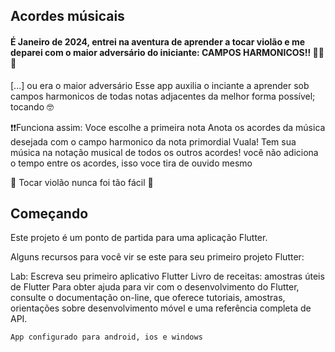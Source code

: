 ## Acordes músicais
#### É Janeiro de 2024, entrei na aventura de aprender a tocar violão e me deparei com o maior adversário do iniciante: CAMPOS HARMONICOS!! 😤😤😤

[...] ou era o maior adversário
Esse app auxilia o inciante a aprender sob campos harmonicos de todas notas adjacentes da melhor forma possível; tocando 🤓

❗❗Funciona assim:
Voce escolhe a primeira nota
Anota os acordes da música desejada com o campo harmonico da nota primordial
Vuala! Tem sua música na notação musical de todos os outros acordes!
você não adiciona o tempo entre os acordes, isso voce tira de ouvido mesmo

🎸 Tocar violão nunca foi tão fácil 🎸

## Começando
Este projeto é um ponto de partida para uma aplicação Flutter.

Alguns recursos para você vir se este para seu primeiro projeto Flutter:

Lab: Escreva seu primeiro aplicativo Flutter
Livro de receitas: amostras úteis de Flutter
Para obter ajuda para vir com o desenvolvimento do Flutter, consulte o documentação on-line, que oferece tutoriais, amostras, orientações sobre desenvolvimento móvel e uma referência completa de API.

    App configurado para android, ios e windows
